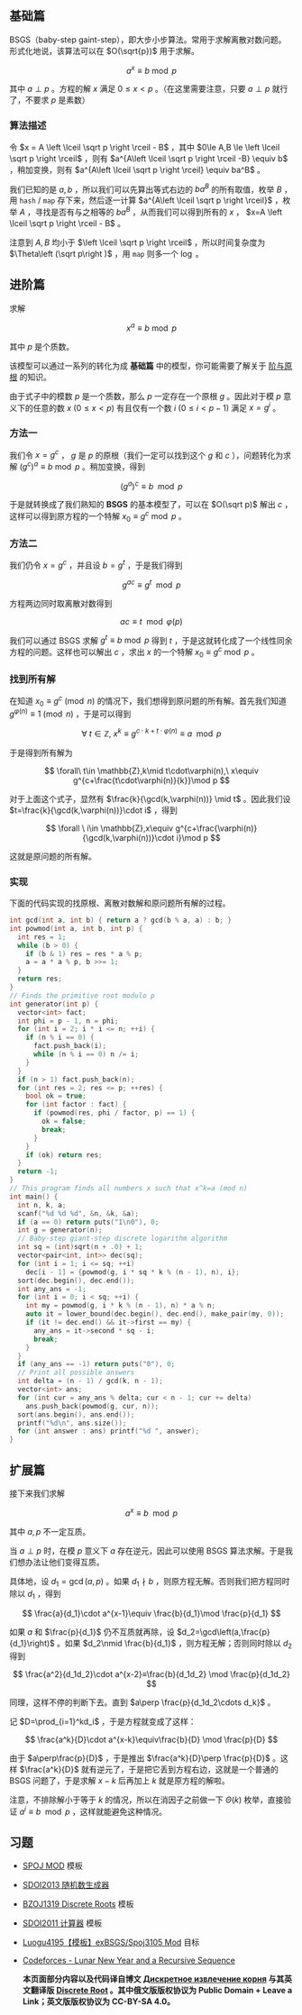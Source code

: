 ## 基础篇

BSGS（baby-step gaint-step），即大步小步算法。常用于求解离散对数问题。形式化地说，该算法可以在 $O(\sqrt{p})$ 用于求解。

$$
a^x \equiv b \bmod p
$$

其中 $a\perp p$ 。方程的解 $x$ 满足 $0 \le x < p$ 。（在这里需要注意，只要 $a\perp p$ 就行了，不要求 $p$ 是素数）

### 算法描述

令 $x = A \left \lceil \sqrt p \right \rceil - B$ ，其中 $0\le A,B \le \left \lceil \sqrt p \right \rceil$ ，则有 $a^{A\left \lceil \sqrt p \right \rceil -B} \equiv b$ ，稍加变换，则有 $a^{A\left \lceil \sqrt p \right \rceil} \equiv ba^B$ 。

我们已知的是 $a,b$ ，所以我们可以先算出等式右边的 $ba^B$ 的所有取值，枚举 $B$ ，用 `hash` / `map` 存下来，然后逐一计算 $a^{A\left \lceil \sqrt p \right \rceil}$ ，枚举 $A$ ，寻找是否有与之相等的 $ba^B$ ，从而我们可以得到所有的 $x$ ， $x=A \left \lceil \sqrt p \right \rceil - B$ 。

注意到 $A,B$ 均小于 $\left \lceil \sqrt p \right \rceil$ ，所以时间复杂度为 $\Theta\left  (\sqrt p\right )$ ，用 `map` 则多一个 $\log$ 。

## 进阶篇

求解

$$
x^a \equiv b \bmod p
$$

其中 $p$ 是个质数。

该模型可以通过一系列的转化为成 **基础篇** 中的模型，你可能需要了解关于 [阶与原根](./primitive-root.md) 的知识。

由于式子中的模数 $p$ 是一个质数，那么 $p$ 一定存在一个原根 $g$ 。因此对于模 $p$ 意义下的任意的数 $x\ (0\le x<p)$ 有且仅有一个数 $i\ (0\le i<p-1)$ 满足 $x = g^i$ 。

### 方法一

我们令 $x=g^c$ ， $g$ 是 $p$ 的原根（我们一定可以找到这个 $g$ 和 $c$ ），问题转化为求解 $(g^c)^a \equiv b \bmod p$ 。稍加变换，得到

$$
(g^a)^c \equiv b \mod p
$$

于是就转换成了我们熟知的 **BSGS** 的基本模型了，可以在 $O(\sqrt p)$ 解出 $c$ ，这样可以得到原方程的一个特解 $x_0\equiv g^c\bmod p$ 。

### 方法二

我们仍令 $x=g^c$ ，并且设 $b=g^t$ ，于是我们得到

$$
g^{ac}\equiv g^t\mod p
$$

方程两边同时取离散对数得到

$$
ac\equiv t\mod \varphi(p)
$$

我们可以通过 BSGS 求解 $g^t\equiv b\bmod p$ 得到 $t$ ，于是这就转化成了一个线性同余方程的问题。这样也可以解出 $c$ ，求出 $x$ 的一个特解 $x_0\equiv g^c\bmod p$ 。

### 找到所有解

在知道 $x_0\equiv g^{c}\pmod n$ 的情况下，我们想得到原问题的所有解。首先我们知道 $g^{\varphi(n)}\equiv 1\pmod n$ ，于是可以得到

$$
\forall\ t \in \mathbb{Z},\ x^k \equiv g^{ c \cdot k + t\cdot\varphi(n)}\equiv a \mod p
$$

于是得到所有解为

$$
\forall\ t\in \mathbb{Z},k\mid t\cdot\varphi(n),\ x\equiv g^{c+\frac{t\cdot\varphi(n)}{k}}\mod p
$$

对于上面这个式子，显然有 $\frac{k}{\gcd(k,\varphi(n))}  \mid t$ 。因此我们设 $t=\frac{k}{\gcd(k,\varphi(n))}\cdot i$ ，得到

$$
\forall \ i\in \mathbb{Z},x\equiv g^{c+\frac{\varphi(n)}{\gcd(k,\varphi(n))}\cdot i}\mod p
$$

这就是原问题的所有解。

### 实现

下面的代码实现的找原根、离散对数解和原问题所有解的过程。

```cpp
int gcd(int a, int b) { return a ? gcd(b % a, a) : b; }
int powmod(int a, int b, int p) {
  int res = 1;
  while (b > 0) {
    if (b & 1) res = res * a % p;
    a = a * a % p, b >>= 1;
  }
  return res;
}
// Finds the primitive root modulo p
int generator(int p) {
  vector<int> fact;
  int phi = p - 1, n = phi;
  for (int i = 2; i * i <= n; ++i) {
    if (n % i == 0) {
      fact.push_back(i);
      while (n % i == 0) n /= i;
    }
  }
  if (n > 1) fact.push_back(n);
  for (int res = 2; res <= p; ++res) {
    bool ok = true;
    for (int factor : fact) {
      if (powmod(res, phi / factor, p) == 1) {
        ok = false;
        break;
      }
    }
    if (ok) return res;
  }
  return -1;
}
// This program finds all numbers x such that x^k=a (mod n)
int main() {
  int n, k, a;
  scanf("%d %d %d", &n, &k, &a);
  if (a == 0) return puts("1\n0"), 0;
  int g = generator(n);
  // Baby-step giant-step discrete logarithm algorithm
  int sq = (int)sqrt(n + .0) + 1;
  vector<pair<int, int>> dec(sq);
  for (int i = 1; i <= sq; ++i)
    dec[i - 1] = {powmod(g, i * sq * k % (n - 1), n), i};
  sort(dec.begin(), dec.end());
  int any_ans = -1;
  for (int i = 0; i < sq; ++i) {
    int my = powmod(g, i * k % (n - 1), n) * a % n;
    auto it = lower_bound(dec.begin(), dec.end(), make_pair(my, 0));
    if (it != dec.end() && it->first == my) {
      any_ans = it->second * sq - i;
      break;
    }
  }
  if (any_ans == -1) return puts("0"), 0;
  // Print all possible answers
  int delta = (n - 1) / gcd(k, n - 1);
  vector<int> ans;
  for (int cur = any_ans % delta; cur < n - 1; cur += delta)
    ans.push_back(powmod(g, cur, n));
  sort(ans.begin(), ans.end());
  printf("%d\n", ans.size());
  for (int answer : ans) printf("%d ", answer);
}
```

## 扩展篇

接下来我们求解

$$
a^x\equiv b\mod p
$$

其中 $a,p$ 不一定互质。

当 $a\perp p$ 时，在模 $p$ 意义下 $a$ 存在逆元，因此可以使用 BSGS 算法求解。于是我们想办法让他们变得互质。

具体地，设 $d_1=\gcd(a,p)$ 。如果 $d_1\nmid b$ ，则原方程无解。否则我们把方程同时除以 $d_1$ ，得到

$$
\frac{a}{d_1}\cdot a^{x-1}\equiv \frac{b}{d_1}\mod \frac{p}{d_1}
$$

如果 $a$ 和 $\frac{p}{d_1}$ 仍不互质就再除，设 $d_2=\gcd\left(a,\frac{p}{d_1}\right)$ 。如果 $d_2\nmid \frac{b}{d_1}$ ，则方程无解；否则同时除以 $d_2$ 得到

$$
\frac{a^2}{d_1d_2}\cdot a^{x-2}≡\frac{b}{d_1d_2} \mod \frac{p}{d_1d_2}
$$

同理，这样不停的判断下去。直到 $a\perp \frac{p}{d_1d_2\cdots d_k}$ 。

记 $D=\prod_{i=1}^kd_i$ ，于是方程就变成了这样：

$$
\frac{a^k}{D}\cdot a^{x-k}\equiv\frac{b}{D} \mod \frac{p}{D}
$$

由于 $a\perp\frac{p}{D}$ ，于是推出 $\frac{a^k}{D}\perp \frac{p}{D}$ 。这样 $\frac{a^k}{D}$ 就有逆元了，于是把它丢到方程右边，这就是一个普通的 BSGS 问题了，于是求解 $x-k$ 后再加上 $k$ 就是原方程的解啦。

注意，不排除解小于等于 $k$ 的情况，所以在消因子之前做一下 $\Theta(k)$ 枚举，直接验证 $a^i\equiv b \mod p$ ，这样就能避免这种情况。

## 习题

-    [SPOJ MOD](https://www.spoj.com/problems/MOD/) 模板
-    [SDOI2013 随机数生成器](https://www.luogu.org/problem/P3306) 
-    [BZOJ1319 Discrete Roots](http://www.lydsy.com/JudgeOnline/problem.php?id=1319) 模板
-    [SDOI2011 计算器](https://www.luogu.org/problemnew/show/P2485) 模板
-    [Luogu4195【模板】exBSGS/Spoj3105 Mod](https://www.luogu.org/problemnew/show/P4195) 目标
-    [Codeforces - Lunar New Year and a Recursive Sequence](https://codeforces.com/contest/1106/problem/F) 

     **本页面部分内容以及代码译自博文 [Дискретное извлечение корня](http://e-maxx.ru/algo/discrete_root) 与其英文翻译版 [Discrete Root](https://cp-algorithms.com/algebra/discrete-root.html) 。其中俄文版版权协议为 Public Domain + Leave a Link；英文版版权协议为 CC-BY-SA 4.0。** 
